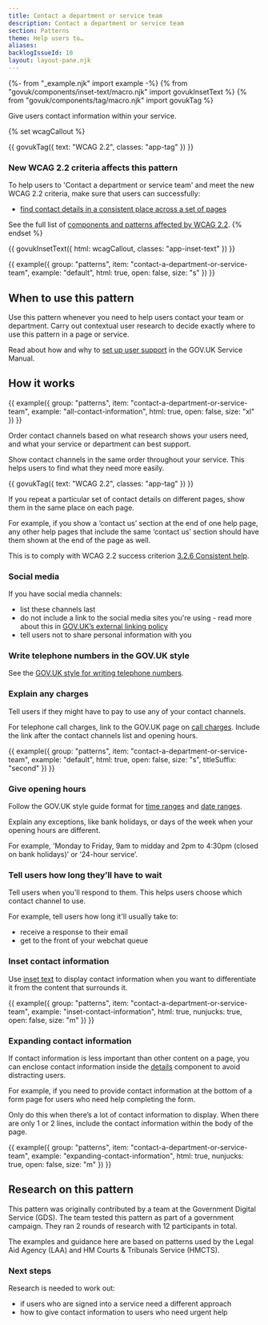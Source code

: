 ```yaml
---
title: Contact a department or service team
description: Contact a department or service team
section: Patterns
theme: Help users to…
aliases:
backlogIssueId: 10
layout: layout-pane.njk
---
```


{%- from "_example.njk" import example -%}
{% from "govuk/components/inset-text/macro.njk" import govukInsetText %}
{% from "govuk/components/tag/macro.njk" import govukTag %}

Give users contact information within your service.

{% set wcagCallout %}

{{ govukTag({
  text: "WCAG 2.2",
  classes: "app-tag"
}) }}

### New WCAG 2.2 criteria affects this pattern

To help users to 'Contact a department or service team' and meet the new WCAG 2.2 criteria, make sure that users can successfully:

- [find contact details in a consistent place across a set of pages](/patterns/contact-a-department-or-service-team/#wcag-consistent-contact)

See the full list of [components and patterns affected by WCAG 2.2](/accessibility/wcag-2.2/#components-and-patterns-affected-in-the-design-system).
{% endset %}

{{ govukInsetText({
  html: wcagCallout,
  classes: "app-inset-text"
}) }}

{{ example({ group: "patterns", item: "contact-a-department-or-service-team", example: "default", html: true, open: false, size: "s" }) }}

## When to use this pattern

Use this pattern whenever you need to help users contact your team or department. Carry out contextual user research to decide exactly where to use this pattern in a page or service.

Read about how and why to [set up user support](https://www.gov.uk/service-manual/helping-people-to-use-your-service/set-up-and-manage-user-support) in the GOV.UK Service Manual.

## How it works

{{ example({ group: "patterns", item: "contact-a-department-or-service-team", example: "all-contact-information", html: true, open: false, size: "xl" }) }}

Order contact channels based on what research shows your users need, and what your service or department can best support.

Show contact channels in the same order throughout your service. This helps users to find what they need more easily.

<div class="app-wcag-22" id="wcag-consistent-contact" role="note">
  {{ govukTag({
    text: "WCAG 2.2",
    classes: "app-tag"
  }) }}
  <p>If you repeat a particular set of contact details on different pages, show them in the same place on each page.</p>
  <p>For example, if you show a ‘contact us’ section at the end of one help page, any other help pages that include the same ‘contact us’ section should have them shown at the end of the page as well.</p>
  <p>This is to comply with WCAG 2.2 success criterion <a href="https://www.w3.org/WAI/WCAG22/Understanding/consistent-help.html">3.2.6 Consistent help</a>.</p>
</div>

### Social media

If you have social media channels:

- list these channels last
- do not include a link to the social media sites you're using - read more about this in [GOV.UK’s external linking policy](https://www.gov.uk/guidance/content-design/links#linking-policy)
- tell users not to share personal information with you

### Write telephone numbers in the GOV.UK style

See the [GOV.UK style for writing telephone numbers](https://www.gov.uk/guidance/style-guide/a-to-z-of-gov-uk-style#telephone-numbers).

### Explain any charges

Tell users if they might have to pay to use any of your contact channels.

For telephone call charges, link to the GOV.UK page on [call charges](https://www.gov.uk/call-charges). Include the link after the contact channels list and opening hours.

{{ example({ group: "patterns", item: "contact-a-department-or-service-team", example: "default", html: true, open: false, size: "s", titleSuffix: "second" }) }}

### Give opening hours

Follow the GOV.UK style guide format for [time ranges](https://www.gov.uk/guidance/style-guide/a-to-z-of-gov-uk-style#times) and [date ranges](https://www.gov.uk/guidance/style-guide/a-to-z-of-gov-uk-style#dates).

Explain any exceptions, like bank holidays, or days of the week when your opening hours are different.

For example, ‘Monday to Friday, 9am to midday and 2pm to 4:30pm (closed on bank holidays)’ or ‘24-hour service’.

### Tell users how long they’ll have to wait

Tell users when you'll respond to them. This helps users choose which contact channel to use.

For example, tell users how long it'll usually take to:

- receive a response to their email
- get to the front of your webchat queue

### Inset contact information

Use [inset text](/components/inset-text/) to display contact information when you want to differentiate it from the content that surrounds it.

{{ example({ group: "patterns", item: "contact-a-department-or-service-team", example: "inset-contact-information", html: true, nunjucks: true, open: false, size: "m" }) }}

### Expanding contact information

If contact information is less important than other content on a page, you can enclose contact information inside the [details](/components/details/) component to avoid distracting users.

For example, if you need to provide contact information at the bottom of a form page for users who need help completing the form.

Only do this when there’s a lot of contact information to display. When there are only 1 or 2 lines, include the contact information within the body of the page.

{{ example({ group: "patterns", item: "contact-a-department-or-service-team", example: "expanding-contact-information", html: true, nunjucks: true, open: false, size: "m" }) }}

## Research on this pattern

This pattern was originally contributed by a team at the Government Digital Service (GDS). The team tested this pattern as part of a government campaign. They ran 2 rounds of research with 12 participants in total.

The examples and guidance here are based on patterns used by the Legal Aid Agency (LAA) and HM Courts & Tribunals Service (HMCTS).

### Next steps

Research is needed to work out:

- if users who are signed into a service need a different approach
- how to give contact information to users who need urgent help

